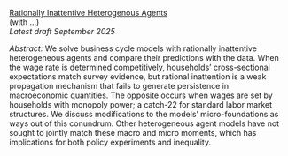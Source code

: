 [Rationally Inattentive Heterogenous Agents](/riha_v2.pdf)  
(with ...)  
*Latest draft September 2025*

*Abstract:* We solve business cycle models with rationally inattentive heterogeneous agents and compare their predictions with the data. When the wage rate is determined competitively, households’ cross-sectional expectations match survey evidence, but rational inattention is a weak propagation mechanism that fails to generate persistence in macroeconomic quantities. The opposite occurs when wages are set by households with monopoly power; a catch-22 for standard labor market structures. We discuss modifications to the models’ micro-foundations as ways out of this conundrum. Other heterogeneous agent models have not sought to jointly match these macro and micro moments, which has implications for both policy experiments and inequality.
